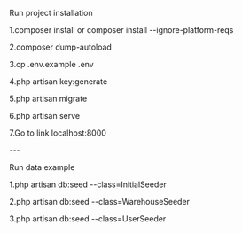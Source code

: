 <p>Run project installation</p>
<p>1.composer install or composer install --ignore-platform-reqs</p>
<p>2.composer dump-autoload</p>
<p>3.cp .env.example .env</p>
<p>4.php artisan key:generate</p>
<p>5.php artisan migrate</p>
<p>6.php artisan serve</p>
<p>7.Go to link localhost:8000</p>
<p>---</p>
<p>Run data example</p>
<p>1.php artisan db:seed --class=InitialSeeder</p>
<p>2.php artisan db:seed --class=WarehouseSeeder</p>
<p>3.php artisan db:seed --class=UserSeeder</p>
